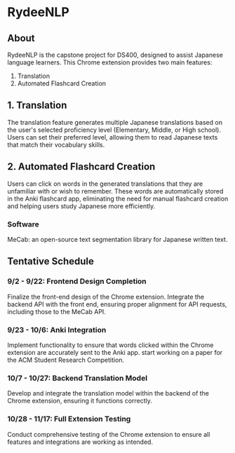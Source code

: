 # RydeeNLP
## About
RydeeNLP is the capstone project for DS400, designed to assist Japanese language learners. This Chrome extension provides two main features:
  1. Translation
  2. Automated Flashcard Creation

## 1. Translation
The translation feature generates multiple Japanese translations based on the user's selected proficiency level (Elementary, Middle, or High school). 
Users can set their preferred level, allowing them to read Japanese texts that match their vocabulary skills.

## 2. Automated Flashcard Creation
Users can click on words in the generated translations that they are unfamiliar with or wish to remember. 
These words are automatically stored in the Anki flashcard app, eliminating the need for manual flashcard creation and helping users study Japanese more efficiently.

### Software
MeCab: an open-source text segmentation library for Japanese written text.


## Tentative Schedule
### 9/2 - 9/22: Frontend Design Completion

Finalize the front-end design of the Chrome extension.
Integrate the backend API with the front end, ensuring proper alignment for API requests, including those to the MeCab API.
### 9/23 - 10/6: Anki Integration

Implement functionality to ensure that words clicked within the Chrome extension are accurately sent to the Anki app.
start working on a paper for the ACM Student Research Competition.
### 10/7 - 10/27: Backend Translation Model

Develop and integrate the translation model within the backend of the Chrome extension, ensuring it functions correctly.
### 10/28 - 11/17: Full Extension Testing

Conduct comprehensive testing of the Chrome extension to ensure all features and integrations are working as intended.


